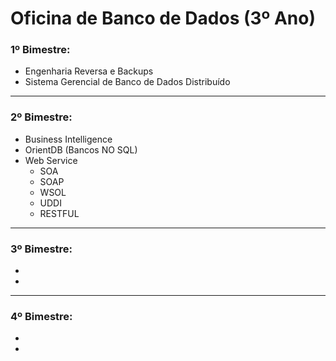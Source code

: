 # Oficina de Banco de Dados (3º Ano)

### 1º Bimestre:
* Engenharia Reversa e Backups
* Sistema Gerencial de Banco de Dados Distribuído

-----

### 2º Bimestre:
* Business Intelligence
* OrientDB (Bancos NO SQL)
* Web Service
  - SOA
  - SOAP
  - WSOL
  - UDDI
  - RESTFUL
  
-----

### 3º Bimestre:
*
*

-----

### 4º Bimestre:
*
*

